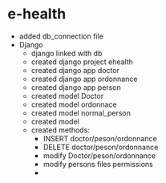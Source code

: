 # e-health
* added db_connection file
* Django
	* django linked with db
	* created django project ehealth
	* created django app doctor
	* created django app ordonnance
	* created django app person
	* created model Doctor
	* created model ordonnace 
	* created model normal_person
	* created model 
	* created methods:
		- INSERT doctor/peson/ordonnance
		- DELETE doctor/peson/ordonnance
		- modify Doctor/peson/ordonnance
		- modify persons files permissions 
	    - 